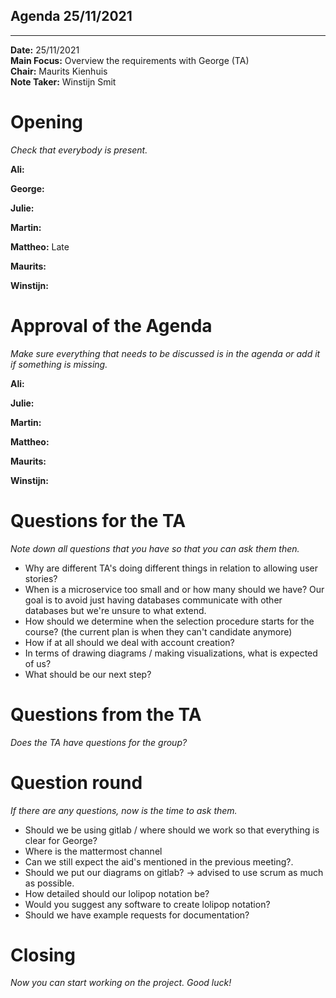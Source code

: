 ## Agenda 25/11/2021

---
**Date:** 25/11/2021\
**Main Focus:** Overview the requirements with George (TA)\
**Chair:** Maurits Kienhuis\
**Note Taker:** Winstijn Smit

# Opening

*Check that everybody is present.*

**Ali:** 

**George:**

**Julie:** 

**Martin:** 

**Mattheo:** Late 

**Maurits:** 

**Winstijn:** 

# Approval of the Agenda

*Make sure everything that needs to be discussed is in the agenda or add it if something is missing.*

**Ali:** 

**Julie:** 

**Martin:** 

**Mattheo:** 

**Maurits:** 

**Winstijn:** 


# Questions for the TA

*Note down all questions that you have so that you can ask them then.*

- Why are different TA's doing different things in relation to allowing user stories?
- When is a microservice too small and or how many should we have? Our goal is to avoid just having databases communicate with other databases but we're unsure to what extend.
- How should we determine when the selection procedure starts for the course? (the current plan is when they can't candidate anymore)
- How if at all should we deal with account creation?
- In terms of drawing diagrams / making visualizations, what is expected of us?
- What should be our next step?

# Questions from the TA

*Does the TA have questions for the group?*

# Question round

*If there are any questions, now is the time to ask them.*

- Should we be using gitlab / where should we work so that everything is clear for George?
- Where is the mattermost channel
- Can we still expect the aid's mentioned in the previous meeting?.
- Should we put our diagrams on gitlab? -> advised to use scrum as much as possible.
- How detailed should our lolipop notation be?
- Would you suggest any software to create lolipop notation?
- Should we have example requests for documentation?

# Closing

*Now you can start working on the project. Good luck!*